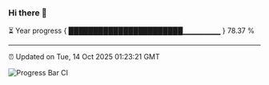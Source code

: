 ### Hi there 👋

⏳ Year progress { ███████████████████████▁▁▁▁▁▁▁ } 78.37 %

---

⏰ Updated on Tue, 14 Oct 2025 01:23:21 GMT

![Progress Bar CI](https://github.com/liununu/liununu/workflows/Progress%20Bar%20CI/badge.svg)
